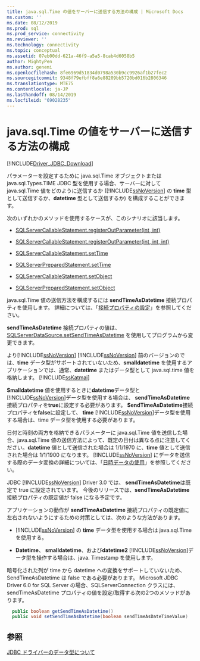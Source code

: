 ```yaml
---
title: java.sql.Time の値をサーバーに送信する方法の構成 | Microsoft Docs
ms.custom: ''
ms.date: 08/12/2019
ms.prod: sql
ms.prod_service: connectivity
ms.reviewer: ''
ms.technology: connectivity
ms.topic: conceptual
ms.assetid: 07eb00dd-621a-46f9-a5a5-8cab4d6058b5
author: MightyPen
ms.author: genemi
ms.openlocfilehash: 8fe6969d51834d0798a530b9cc9926af1b27fec2
ms.sourcegitcommit: 9348f79efbff8a6e88209bb5720bd016b2806346
ms.translationtype: MTE75
ms.contentlocale: ja-JP
ms.lasthandoff: 08/14/2019
ms.locfileid: "69028235"
---
```

# <a name="configuring-how-javasqltime-values-are-sent-to-the-server"></a>java.sql.Time の値をサーバーに送信する方法の構成
[!INCLUDE[Driver_JDBC_Download](../../includes/driver_jdbc_download.md)]

  パラメーターを設定するために java.sql.Time オブジェクトまたは java.sql.Types.TIME JDBC 型を使用する場合、サーバーに対して java.sql.Time 値をどのように送信するか ([!INCLUDE[ssNoVersion](../../includes/ssnoversion-md.md)] の **time** 型として送信するか、**datetime** 型として送信するか) を構成することができます。  
  
 次のいずれかのメソッドを使用するケースが、このシナリオに該当します。  
  
-   [SQLServerCallableStatement.registerOutParameter(int, int)](../../connect/jdbc/reference/registeroutparameter-method-int-int.md)  
  
-   [SQLServerCallableStatement.registerOutParameter(int, int, int)](../../connect/jdbc/reference/registeroutparameter-method-int-int-int.md)  
  
-   [SQLServerCallableStatement.setTime](../../connect/jdbc/reference/settime-method-sqlservercallablestatement.md)  
  
-   [SQLServerPreparedStatement.setTime](../../connect/jdbc/reference/settime-method-sqlserverpreparedstatement.md)  
  
-   [SQLServerCallableStatement.setObject](../../connect/jdbc/reference/setobject-method-sqlservercallablestatement.md)  
  
-   [SQLServerPreparedStatement.setObject](../../connect/jdbc/reference/setobject-method-sqlserverpreparedstatement.md)  
  
 java.sql.Time 値の送信方法を構成するには **sendTimeAsDatetime** 接続プロパティを使用します。 詳細については、「[接続プロパティの設定](../../connect/jdbc/setting-the-connection-properties.md)」を参照してください。  
  
 **sendTimeAsDatetime** 接続プロパティの値は、[SQLServerDataSource.setSendTimeAsDatetime](../../connect/jdbc/reference/setsendtimeasdatetime-method-sqlserverdatasource.md) を使用してプログラムから変更できます。  
  
 より[!INCLUDE[ssNoVersion](../../includes/ssnoversion-md.md)] [!INCLUDE[ssNoVersion](../../includes/ssnoversion-md.md)] 前のバージョンのでは、**time** データ型がサポートされていないため、**smalldatetime** を使用するアプリケーションでは、通常、**datetime** またはデータ型として java.sql.time 値を格納します。 [!INCLUDE[ssKatmai](../../includes/sskatmai_md.md)]  
  
 **Smalldatetime** 値を使用するときに**datetime**データ型と [!INCLUDE[ssNoVersion](../../includes/ssnoversion-md.md)]データ型を使用する場合は、 **sendTimeAsDatetime**接続プロパティを**true**に設定する必要があります。 **SendTimeAsDatetime**接続プロパティを**false**に設定して、 **time** [!INCLUDE[ssNoVersion](../../includes/ssnoversion-md.md)]データ型を使用する場合は、time データ型を使用する必要があります。  
  
 日付と時刻の両方を格納できるパラメーターに java.sql.Time 値を送信した場合、java.sql.Time 値の送信方法によって、既定の日付は異なる点に注意してください。**datetime** 値として送信された場合は 1/1/1970 に、**time** 値として送信された場合は 1/1/1900 になります。 [!INCLUDE[ssNoVersion](../../includes/ssnoversion-md.md)] にデータを送信する際のデータ変換の詳細については、「[日時データの使用](https://go.microsoft.com/fwlink/?LinkID=145211)」を参照してください。  
  
 JDBC [!INCLUDE[ssNoVersion](../../includes/ssnoversion-md.md)] Driver 3.0 では、 **sendTimeAsDatetime**は既定で true に設定されています。 今後のリリースでは、**sendTimeAsDatetime** 接続プロパティの既定値が false になる予定です。  
  
 アプリケーションの動作が **sendTimeAsDatetime** 接続プロパティの既定値に左右されないようにするための対策としては、次のような方法があります。  
  
-   [!INCLUDE[ssNoVersion](../../includes/ssnoversion-md.md)] の **time** データ型を使用する場合は java.sql.Time を使用する。  
  
-   **Datetime**、 **smalldatetime**、および**datetime2** [!INCLUDE[ssNoVersion](../../includes/ssnoversion-md.md)]データ型を操作する場合は、java. Timestamp を使用します。  
  
暗号化された列が time から datetime への変換をサポートしていないため、SendTimeAsDatetime は false である必要があります。 Microsoft JDBC Driver 6.0 for SQL Server の場合、SQLServerConnection クラスには、sendTimeAsDatetime プロパティの値を設定/取得する次の2つのメソッドがあります。

```java
  public boolean getSendTimeAsDatetime()
  public void setSendTimeAsDatetime(boolean sendTimeAsDateTimeValue)
```
  
## <a name="see-also"></a>参照
 [JDBC ドライバーのデータ型について](../../connect/jdbc/understanding-the-jdbc-driver-data-types.md)  
  
  
